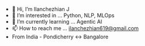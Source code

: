 - 👋 Hi, I’m Ilanchezhian J
- 👀 I’m interested in ... Python, NLP, MLOps
- 🌱 I’m currently learning ...  Agentic AI
- 📫 How to reach me ... ilanchezhian619@gmail.com
- From India - Pondicherry <-> Bangalore

<!---
ilanj/ilanj is a ✨ special ✨ repository because its `README.md` (this file) appears on your GitHub profile.
You can click the Preview link to take a look at your changes.
--->
